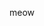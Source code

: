 meow 

<!---
bubbletrex/bubbletrex is a ✨ special ✨ repository because its `README.md` (this file) appears on your GitHub profile.
You can click the Preview link to take a look at your changes.
--->
